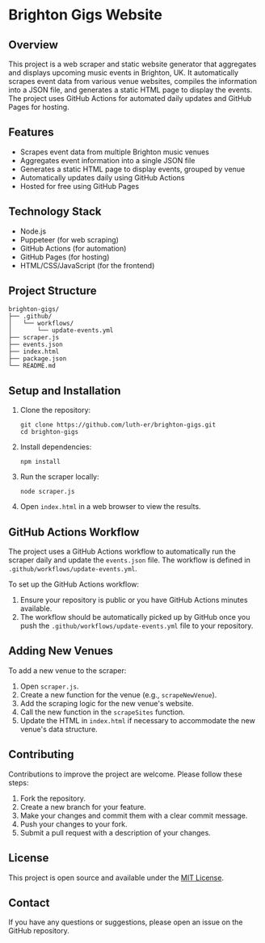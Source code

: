 # Brighton Gigs Website

## Overview

This project is a web scraper and static website generator that aggregates and displays upcoming music events in Brighton, UK. It automatically scrapes event data from various venue websites, compiles the information into a JSON file, and generates a static HTML page to display the events. The project uses GitHub Actions for automated daily updates and GitHub Pages for hosting.

## Features

- Scrapes event data from multiple Brighton music venues
- Aggregates event information into a single JSON file
- Generates a static HTML page to display events, grouped by venue
- Automatically updates daily using GitHub Actions
- Hosted for free using GitHub Pages

## Technology Stack

- Node.js
- Puppeteer (for web scraping)
- GitHub Actions (for automation)
- GitHub Pages (for hosting)
- HTML/CSS/JavaScript (for the frontend)

## Project Structure

```
brighton-gigs/
├── .github/
│   └── workflows/
│       └── update-events.yml
├── scraper.js
├── events.json
├── index.html
├── package.json
└── README.md
```

## Setup and Installation

1. Clone the repository:
   ```
   git clone https://github.com/luth-er/brighton-gigs.git
   cd brighton-gigs
   ```

2. Install dependencies:
   ```
   npm install
   ```

3. Run the scraper locally:
   ```
   node scraper.js
   ```

4. Open `index.html` in a web browser to view the results.

## GitHub Actions Workflow

The project uses a GitHub Actions workflow to automatically run the scraper daily and update the `events.json` file. The workflow is defined in `.github/workflows/update-events.yml`.

To set up the GitHub Actions workflow:

1. Ensure your repository is public or you have GitHub Actions minutes available.
2. The workflow should be automatically picked up by GitHub once you push the `.github/workflows/update-events.yml` file to your repository.

## Adding New Venues

To add a new venue to the scraper:

1. Open `scraper.js`.
2. Create a new function for the venue (e.g., `scrapeNewVenue`).
3. Add the scraping logic for the new venue's website.
4. Call the new function in the `scrapeSites` function.
5. Update the HTML in `index.html` if necessary to accommodate the new venue's data structure.

## Contributing

Contributions to improve the project are welcome. Please follow these steps:

1. Fork the repository.
2. Create a new branch for your feature.
3. Make your changes and commit them with a clear commit message.
4. Push your changes to your fork.
5. Submit a pull request with a description of your changes.

## License

This project is open source and available under the [MIT License](LICENSE).

## Contact

If you have any questions or suggestions, please open an issue on the GitHub repository.
